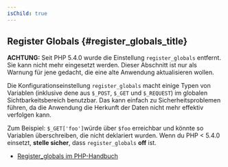 ```yaml
---
isChild: true
---
```


## Register Globals {#register_globals_title}

**ACHTUNG:** Seit PHP 5.4.0 wurde die Einstellung `register_globals` entfernt. Sie kann nicht mehr eingesetzt werden. Dieser Abschnitt ist nur als Warnung für jene gedacht, die eine alte Anwendung aktualisieren wollen.

Die Konfigurationseinstellung `register_globals` macht einige Typen von Variablen (inklusive dene aus `$_POST`, `$_GET` und `$_REQUEST`) im globalen Sichtbarkeitsbereich benutzbar. Das kann einfach zu Sicherheitsproblemen führen, da die Anwendung die Herkunft der Daten nicht mehr effektiv verfolgen kann.

Zum Beispiel: `$_GET['foo']`würde über `$foo` erreichbar und könnte so Variablen überschreiben, die nicht deklariert wurden. Wenn du PHP < 5.4.0 einsetzt, __stelle sicher__, dass `register_globals` __off__ ist.

* [Register_globals im PHP-Handbuch](http://www.php.net/manual/de/security.globals.php)